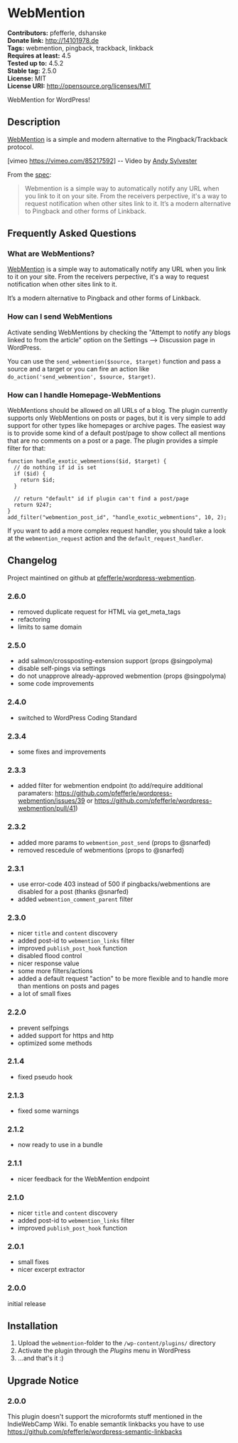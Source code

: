 # WebMention #
**Contributors:** pfefferle, dshanske  
**Donate link:** http://14101978.de  
**Tags:** webmention, pingback, trackback, linkback  
**Requires at least:** 4.5  
**Tested up to:** 4.5.2  
**Stable tag:** 2.5.0  
**License:** MIT  
**License URI:** http://opensource.org/licenses/MIT  

WebMention for WordPress!

## Description ##

[WebMention](http://webmention.org/) is a simple and modern alternative to the Pingback/Trackback protocol.

[vimeo https://vimeo.com/85217592]
-- Video by [Andy Sylvester](http://andysylvester.com/2014/01/27/working-with-webmention-video/)

From the [spec](http://webmention.org/):

> Webmention is a simple way to automatically notify any URL when you link to it on your site.
> From the receivers perpective, it's a way to request notification when other sites link to it.
> It’s a modern alternative to Pingback and other forms of Linkback.

## Frequently Asked Questions ##

### What are WebMentions? ###

[WebMention](http://webmention.org) is a simple way to automatically notify any URL when you link to it on your site. From the receivers perpective, it's a way to request notification when other sites link to it.

It’s a modern alternative to Pingback and other forms of Linkback.

### How can I send WebMentions ###

Activate sending WebMentions by checking the "Attempt to notify any blogs linked to from the article" option on the Settings --> Discussion page in WordPress.

You can use the `send_webmention($source, $target)` function and pass a source and a target or you can fire an action like `do_action('send_webmention', $source, $target)`.

### How can I handle Homepage-WebMentions ###

WebMentions should be allowed on all URLs of a blog. The plugin currently supports only WebMentions on
posts or pages, but it is very simple to add support for other types like homepages or archive pages.
The easiest way is to provide some kind of a default post/page to show collect all mentions that are no
comments on a post or a page. The plugin provides a simple filter for that:

    function handle_exotic_webmentions($id, $target) {
      // do nothing if id is set
      if ($id) {
        return $id;
      }

      // return "default" id if plugin can't find a post/page
      return 9247;
    }
    add_filter("webmention_post_id", "handle_exotic_webmentions", 10, 2);

If you want to add a more complex request handler, you should take a look at the
`webmention_request` action and the `default_request_handler`.

## Changelog ##

Project maintined on github at [pfefferle/wordpress-webmention](https://github.com/pfefferle/wordpress-webmention).

### 2.6.0 ###

* removed duplicate request for HTML via get_meta_tags
* refactoring
* limits to same domain

### 2.5.0 ###

* add salmon/crossposting-extension support (props @singpolyma)
* disable self-pings via settings
* do not unapprove already-approved webmention (props @singpolyma)
* some code improvements

### 2.4.0 ###

* switched to WordPress Coding Standard

### 2.3.4 ###

* some fixes and improvements

### 2.3.3 ###

* added filter for webmention endpoint (to add/require additional paramaters: <https://github.com/pfefferle/wordpress-webmention/issues/39> or <https://github.com/pfefferle/wordpress-webmention/pull/41>)

### 2.3.2 ###

* added more params to `webmention_post_send` (props to @snarfed)
* removed rescedule of webmentions (props to @snarfed)

### 2.3.1 ###

* use error-code 403 instead of 500 if pingbacks/webmentions are disabled for a post (thanks @snarfed)
* added `webmention_comment_parent` filter

### 2.3.0 ###

* nicer `title` and `content` discovery
* added post-id to `webmention_links` filter
* improved `publish_post_hook` function
* disabled flood control
* nicer response value
* some more filters/actions
* added a default request "action" to be more flexible and to handle more than mentions on posts and pages
* a lot of small fixes

### 2.2.0 ###

* prevent selfpings
* added support for https and http
* optimized some methods

### 2.1.4 ###

* fixed pseudo hook

### 2.1.3 ###

* fixed some warnings

### 2.1.2 ###

* now ready to use in a bundle

### 2.1.1 ###

* nicer feedback for the WebMention endpoint

### 2.1.0 ###

* nicer `title` and `content` discovery
* added post-id to `webmention_links` filter
* improved `publish_post_hook` function

### 2.0.1 ###

* small fixes
* nicer excerpt extractor

### 2.0.0 ###

initial release

## Installation ##

1. Upload the `webmention`-folder to the `/wp-content/plugins/` directory
2. Activate the plugin through the *Plugins* menu in WordPress
3. ...and that's it :)

## Upgrade Notice ##

### 2.0.0 ###

This plugin doesn't support the microformts stuff mentioned in the IndieWebCamp Wiki.
To enable semantik linkbacks you have to use <https://github.com/pfefferle/wordpress-semantic-linkbacks>
